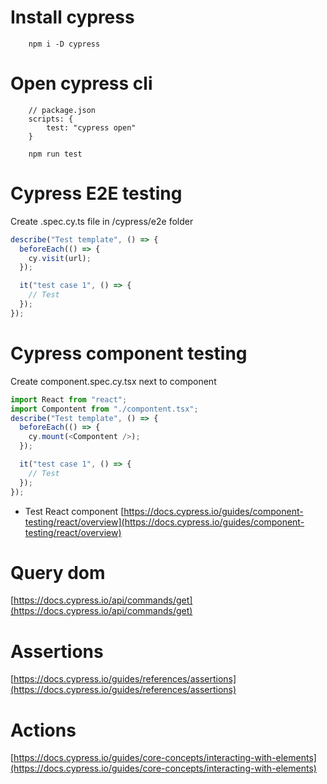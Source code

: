 # Install cypress

```
    npm i -D cypress
```

# Open cypress cli

```
    // package.json
    scripts: {
        test: "cypress open"
    }

    npm run test
```

# Cypress E2E testing

Create .spec.cy.ts file in /cypress/e2e folder

```js
describe("Test template", () => {
  beforeEach(() => {
    cy.visit(url);
  });

  it("test case 1", () => {
    // Test
  });
});
```

# Cypress component testing

Create component.spec.cy.tsx next to component

```js
import React from "react";
import Compontent from "./compontent.tsx";
describe("Test template", () => {
  beforeEach(() => {
    cy.mount(<Compontent />);
  });

  it("test case 1", () => {
    // Test
  });
});
```

- Test React component
  [https://docs.cypress.io/guides/component-testing/react/overview](https://docs.cypress.io/guides/component-testing/react/overview)

# Query dom

[https://docs.cypress.io/api/commands/get](https://docs.cypress.io/api/commands/get)

# Assertions

[https://docs.cypress.io/guides/references/assertions](https://docs.cypress.io/guides/references/assertions)

# Actions

[https://docs.cypress.io/guides/core-concepts/interacting-with-elements](https://docs.cypress.io/guides/core-concepts/interacting-with-elements)
